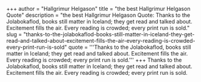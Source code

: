 +++
author = "Hallgrimur Helgason"
title = "the best Hallgrimur Helgason Quote"
description = "the best Hallgrimur Helgason Quote: Thanks to the Jolabokaflod, books still matter in Iceland; they get read and talked about. Excitement fills the air. Every reading is crowded; every print run is sold."
slug = "thanks-to-the-jolabokaflod-books-still-matter-in-iceland-they-get-read-and-talked-about-excitement-fills-the-air-every-reading-is-crowded-every-print-run-is-sold"
quote = '''Thanks to the Jolabokaflod, books still matter in Iceland; they get read and talked about. Excitement fills the air. Every reading is crowded; every print run is sold.'''
+++
Thanks to the Jolabokaflod, books still matter in Iceland; they get read and talked about. Excitement fills the air. Every reading is crowded; every print run is sold.
